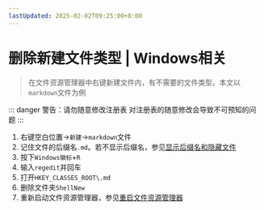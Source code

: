 ```yaml
---
lastUpdated: 2025-02-02T09:25:00+8:00
---
```


# 删除新建文件类型 | Windows相关

> 在文件资源管理器中右键新建文件内，有不需要的文件类型。本文以```markdown```文件为例

::: danger 警告：请勿随意修改注册表
对注册表的随意修改会导致不可预知的问题
:::

1. 右键空白位置->```新建```->```markdown```文件
2. 记住文件的后缀名```.md```。若不显示后缀名，参见[显示后缀名和隐藏文件](/Windows/Extension)
3. 按下```Windows徽标```+```R```
4. 输入```regedit```并回车
5. 打开```HKEY_CLASSES_ROOT\.md```
6. 删除文件夹```ShellNew```
7. 重新启动文件资源管理器，参见[重启文件资源管理器](/Windows/RestartFileExplorer)
